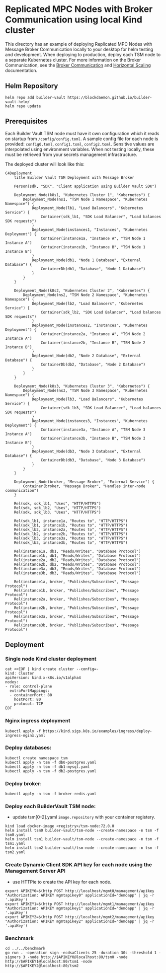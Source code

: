 # Replicated MPC Nodes with Broker Communication using local Kind cluster

This directory has an example of deploying Replicated MPC Nodes with Message Broker Communication locally to your desktop for helm testing and development. When deploying to production, deploy each TSM node to a separate Kubernetes cluster. For more information on the Broker Communication, see the [Broker Communication](https://builder-vault-tsm.docs.blockdaemon.com/docs/message-broker-communication) and [Horizontal Scaling](https://builder-vault-tsm.docs.blockdaemon.com/docs/horizontal-scaling#replicated-mpc-nodes-with-message-broker-communication) documentation.

## Helm Repository

```shell
helm repo add builder-vault https://blockdaemon.github.io/builder-vault-helm/
helm repo update
```

## Prerequisites

Each Builder Vault TSM node must have it own configuration which it reads on startup from `/config/config.toml`. A sample config file for each node is provided: `config0.toml`, `config1.toml`, `config2.toml`. Sensitive values are interpolated using environment variables. When not testing locally, these must be retrieved from your secrets management infrastructure.

The deployed cluster will look like this:

```mermaid
C4Deployment
    title Builder Vault TSM Deployment with Message Broker

    Person(sdk, "SDK", "Client application using Builder Vault SDK")

    Deployment_Node(k8s1, "Kubernetes Cluster 1", "Kubernetes") {
        Deployment_Node(ns1, "TSM Node 1 Namespace", "Kubernetes Namespace") {
            Deployment_Node(lb1, "Load Balancers", "Kubernetes Service") {
                Container(sdk_lb1, "SDK Load Balancer", "Load balances SDK requests")
            }
            Deployment_Node(instances1, "Instances", "Kubernetes Deployment") {
                Container(instance1a, "Instance A", "TSM Node 1 Instance A")
                Container(instance1b, "Instance B", "TSM Node 1 Instance B")
            }
            Deployment_Node(db1, "Node 1 Database", "External Database") {
                ContainerDb(db1, "Database", "Node 1 Database")
            }
        }
    }

    Deployment_Node(k8s2, "Kubernetes Cluster 2", "Kubernetes") {
        Deployment_Node(ns2, "TSM Node 2 Namespace", "Kubernetes Namespace") {
            Deployment_Node(lb2, "Load Balancers", "Kubernetes Service") {
                Container(sdk_lb2, "SDK Load Balancer", "Load balances SDK requests")
            }
            Deployment_Node(instances2, "Instances", "Kubernetes Deployment") {
                Container(instance2a, "Instance A", "TSM Node 2 Instance A")
                Container(instance2b, "Instance B", "TSM Node 2 Instance B")
            }
            Deployment_Node(db2, "Node 2 Database", "External Database") {
                ContainerDb(db2, "Database", "Node 2 Database")
            }
        }
    }

    Deployment_Node(k8s3, "Kubernetes Cluster 3", "Kubernetes") {
        Deployment_Node(ns3, "TSM Node 3 Namespace", "Kubernetes Namespace") {
            Deployment_Node(lb3, "Load Balancers", "Kubernetes Service") {
                Container(sdk_lb3, "SDK Load Balancer", "Load balances SDK requests")
            }
            Deployment_Node(instances3, "Instances", "Kubernetes Deployment") {
                Container(instance3a, "Instance A", "TSM Node 3 Instance A")
                Container(instance3b, "Instance B", "TSM Node 3 Instance B")
            }
            Deployment_Node(db3, "Node 3 Database", "External Database") {
                ContainerDb(db3, "Database", "Node 3 Database")
            }
        }
    }

    Deployment_Node(broker, "Message Broker", "External Service") {
        Container(broker, "Message Broker", "Handles inter-node communication")
    }

    Rel(sdk, sdk_lb1, "Uses", "HTTP/HTTPS")
    Rel(sdk, sdk_lb2, "Uses", "HTTP/HTTPS")
    Rel(sdk, sdk_lb3, "Uses", "HTTP/HTTPS")

    Rel(sdk_lb1, instance1a, "Routes to", "HTTP/HTTPS")
    Rel(sdk_lb1, instance1b, "Routes to", "HTTP/HTTPS")
    Rel(sdk_lb2, instance2a, "Routes to", "HTTP/HTTPS")
    Rel(sdk_lb2, instance2b, "Routes to", "HTTP/HTTPS")
    Rel(sdk_lb3, instance3a, "Routes to", "HTTP/HTTPS")
    Rel(sdk_lb3, instance3b, "Routes to", "HTTP/HTTPS")

    Rel(instance1a, db1, "Reads/Writes", "Database Protocol")
    Rel(instance1b, db1, "Reads/Writes", "Database Protocol")
    Rel(instance2a, db2, "Reads/Writes", "Database Protocol")
    Rel(instance2b, db2, "Reads/Writes", "Database Protocol")
    Rel(instance3a, db3, "Reads/Writes", "Database Protocol")
    Rel(instance3b, db3, "Reads/Writes", "Database Protocol")

    Rel(instance1a, broker, "Publishes/Subscribes", "Message Protocol")
    Rel(instance1b, broker, "Publishes/Subscribes", "Message Protocol")
    Rel(instance2a, broker, "Publishes/Subscribes", "Message Protocol")
    Rel(instance2b, broker, "Publishes/Subscribes", "Message Protocol")
    Rel(instance3a, broker, "Publishes/Subscribes", "Message Protocol")
    Rel(instance3b, broker, "Publishes/Subscribes", "Message Protocol")
```

## Deployment

### Single node Kind cluster deployment
```shell
cat <<EOF | kind create cluster --config=-
kind: Cluster
apiVersion: kind.x-k8s.io/v1alpha4
nodes:
- role: control-plane
  extraPortMappings:
  - containerPort: 80
    hostPort: 80
    protocol: TCP
EOF
```

### Nginx ingress deployment
```shell
kubectl apply -f https://kind.sigs.k8s.io/examples/ingress/deploy-ingress-nginx.yaml
```

### Deploy databases:
```shell
kubectl create namespace tsm
kubectl apply -n tsm -f db0-postgres.yaml
kubectl apply -n tsm -f db1-mysql.yaml
kubectl apply -n tsm -f db2-postgres.yaml
```

### Deploy broker:
```shell
kubectl apply -n tsm -f broker-redis.yaml
```

### Deploy each BuilderVault TSM node:
  - update tsm[0-2].yaml `image.repository` with your container registery. 
```shell
kind load docker-image <registry>/tsm-node:72.0.0
helm install tsm0 builder-vault/tsm-node --create-namespace -n tsm -f tsm0.yaml
helm install tsm1 builder-vault/tsm-node --create-namespace -n tsm -f tsm1.yaml
helm install tsm2 builder-vault/tsm-node --create-namespace -n tsm -f tsm2.yaml
```

### Create Dynamic Client SDK API key for each node using the Management Server API
  - use HTTPie to create the API key for each node.
```shell
export APIKEY0=$(http POST http://localhost/mgmt0/management/apikey "Authorization: APIKEY mgmtapikey0" applicationId="demoapp" | jq -r '.apiKey')
export APIKEY1=$(http POST http://localhost/mgmt1/management/apikey "Authorization: APIKEY mgmtapikey1" applicationId="demoapp" | jq -r '.apiKey')
export APIKEY2=$(http POST http://localhost/mgmt2/management/apikey "Authorization: APIKEY mgmtapikey2" applicationId="demoapp" | jq -r '.apiKey')
```

### Benchmark
```shell
cd ../../benchmark
go run . -operation sign -ecdsaClients 25 -duration 30s -threshold 1 -signers 3 -node http://$APIKEY0@localhost:80/tsm0 -node http://$APIKEY1@localhost:80/tsm1 -node http://$APIKEY2@localhost:80/tsm2
```